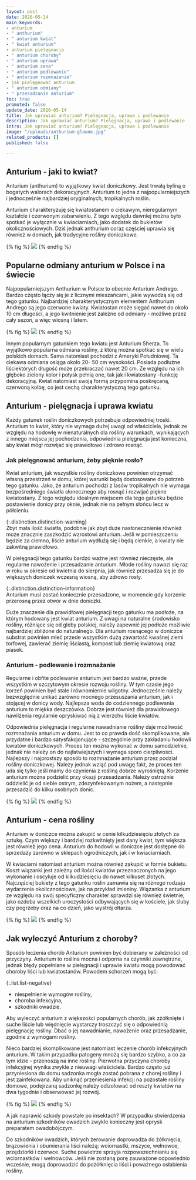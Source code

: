 ```yaml
---
layout: post
date: 2020-05-14
main_keywords:
- anturium
- " anthurium"
- " anturium kwiat"
- " kwiat anturium"
- anturium pielęgnacja
- " anturium choroby"
- " anturium uprawa"
- " anturium cena"
- " anturium podlewanie"
- " anturium rozmnażanie"
- jak pielęgnować anturium
- " anturium odmiany"
- " przesadzanie anturium"
toc: true
promoted: false
update_date: 2020-05-14
title: Jak uprawiać anturium? Pielęgnacja, uprawa i podlewanie
description: Jak uprawiać anturium? Pielęgnacja, uprawa i podlewanie
intro: Jak uprawiać anturium? Pielęgnacja, uprawa i podlewanie
image: "/uploads/anthurium-glowne.jpg"
related_products: []
published: false

---
```

## Anturium - jaki to kwiat?

Anturium (anthurium) to wyjątkowy kwiat doniczkowy. Jest trwałą byliną o bogatych walorach dekoracyjnych. Anturium to jedna z najpopularniejszych i jednocześnie najbardziej oryginalnych, tropikalnych roślin.

Anturium charakteryzuję się kwiatostanem o ciekawym, nieregularnym kształcie i czerwonym zabarwieniu. Z tego względu dawniej można było spotkać je wyłącznie w kwiaciarniach, jako dodatek do bukietów okolicznościowych. Dziś jednak anthurium coraz częściej uprawia się również w domach, jak tradycyjne rośliny doniczkowe.

{% fig %}
![](/uploads/anturium-6.jpg)
{% endfig %}

## Popularne odmiany anturium w Polsce i na świecie

Najpopularniejszym Anthurium w Polsce to obecnie Anturium Andrego. Bardzo często łączy się je z licznymi mieszańcami, jakie wywodzą się od tego gatunku. Najbardziej charakterystycznym elementem Anthurium Andrego są jego czerwone kwiaty. Kwiatostan może sięgać nawet do około 10 cm długości, a jego kwitnienie jest zależne od odmiany - możliwe przez cały sezon, a więc wiosną i latem.

{% fig %}
![](/uploads/anturium-2.jpg)
{% endfig %}

Innym popularnym gatunkiem tego kwiatu jest Anturium Sherza. To wyjątkowo popularna odmiana rośliny, z którą można spotkać się w wielu polskich domach. Sama natomiast pochodzi z Ameryki Południowej. Ta ciekawa odmiana osiąga około 20- 50 cm wysokości. Posiada podłużne liściektórych długość może przekraczać nawet 20 cm. Ze względu na ich głęboko zielony kolor i połysk pełnią one, tak jak i kwiatostany -funkcję dekoracyjną.  Kwiat natomiast swoją formą przypomina poskręcaną, czerwoną kolbę, co jest cechą charakterystyczną tego gatunku.

## Anturium - pielęgnacja i uprawa kwiatu

Każdy gatunek roślin doniczkowych potrzebuje odpowiedniej troski. Anturium to kwiat, który nie wymaga dużej uwagi od właściciela, jednak ze względu na hodowlę w nienaturalnych dla rośliny warunkach, wynikających z innego miejsca jej pochodzenia, odpowiednia pielęgnacja jest konieczna, aby kwiat mógł rozwijać się prawidłowo i zdrowo rosnąć.

### Jak pielęgnować anturium, żeby pięknie rosło?

Kwiat anturium, jak wszystkie rośliny doniczkowe powinien otrzymać własną przestrzeń w domu, której warunki będą dostosowane do  potrzeb tego gatunku. Jako, że anturium pochodzi z lasów tropikalnych nie wymaga bezpośredniego światła słonecznego aby rosnąć i rozwijać piękne kwiatostany. Z tego względu idealnym miejscem dla tego gatunku będzie postawienie donicy przy oknie, jednak nie na pełnym słońcu lecz w półcieniu.

{:.distinction.distinction-warning}  
Zbyt mała ilość światła, podobnie jak zbyt duże nasłonecznienie również może znacznie zaszkodzić wzrostowi anturium. Jeśli w pomieszczeniu będzie za ciemno, liście anturium wydłużą się i będą cienkie, a kwiaty nie zakwitną prawidłowo.

W pielęgnacji tego gatunku bardzo ważne jest również nieczęste, ale regularne nawożenie i przesadzanie anturium. Młode rośliny nawozi się raz w roku w okresie od kwietnia do sierpnia, jak również przesadza się je do większych doniczek wczesną wiosną, aby zdrowo rosły.   
  
{:.distinction.distinction-information}  
Anturium musi zostać koniecznie przesadzone, w momencie gdy korzenie przerosną przez otwór w dnie doniczki.

Duże znaczenie dla prawidłowej pielęgnacji tego gatunku ma podłoże, na którym hodowany jest kwiat anturium. Z uwagi na naturalne środowisko rośliny, różniące się od gleby polskiej, należy zapewnić jej podłoże możliwie najbardziej zbliżone do naturalnego. Dla anturium rosnącego w doniczce substrat powinien mieć przede wszystkim dużą zawartość kwaśnej ziemi torfowej, zawierać ziemię liściastą, kompost lub ziemię kwiatową oraz piasek.

### Anturium - podlewanie i rozmnażanie

Regularne i obfite podlewanie anturium jest bardzo ważne, przede wszystkim w szczytowym okresie rozwoju rośliny. W tym czasie jego korzeń powinien być stale i równomiernie wilgotny. Jednocześnie należy bezwzględnie unikać zarówno mocnego przesuszania anturium, jak i stojącej w donicy wody. Najlepsza woda do codziennego podlewania anturium to miękka deszczówka. Dobrze jest również dla prawidłowego nawilżenia regularnie opryskiwać nią z wierzchu liście kwiatów.

Odpowiednia pielęgnacja i regularne nawadnianie rośliny daje możliwość rozmnażania anturium w domu. Jest to co prawda dość skomplikowane, ale przydatne i bardzo satysfakcjonujące - szczególnie przy zakładaniu hodowli kwiatów doniczkowych. Proces ten można wykonać w domu samodzielnie, jednak nie należy on do najłatwiejszych i wymaga sporo cierpliwości. Najlepszy i najprostszy sposób to rozmnażanie anturium przez podział rośliny doniczkowej. Należy jednak wziąć pod uwagę fakt, że proces ten uda się tylko jeśli mamy do czynienia z rośliną dobrze wyrośniętą. Korzenie anturium można podzielić przy okazji przesadzania. Należy ostrożnie oddzielić je od siebie ostrym, zdezynfekowanym nożem, a następnie przesadzić do kilku osobnych donic. 

{% fig %}
![](/uploads/anturium-5.jpg)
{% endfig %}

## Anturium - cena rośliny

Anturium w doniczce można zakupić w cenie kilkudziesięciu złotych za sztukę. Czym większy i bardziej rozkwitnięty jest dany kwiat, tym większa jest również jego cena. Anturium do hodowli w doniczce jest dostępne do sprzedaży zarówno w sklepach ogrodniczych, jak i w kwiaciarniach.

W kwiaciarni natomiast anturium można również zakupić w formie bukietu. Koszt wiązanki jest zależny od ilości kwiatów przeznaczonych na jego wykonanie i oscyluje od kilkudziesięciu do nawet kilkuset złotych. Najczęściej bukiety z tego gatunku roślin zamawia się na różnego rodzaju wydarzenia okolicznościowe, jak na przykład imieniny. Wiązanka z anturium ze względu na swój specyficzny charakter sprawdzi się również świetnie, jako ozdoba wszelkich uroczystości odbywających się w kościele, jak śluby czy pogrzeby oraz na co dzień, jako wystrój ołtarza.

{% fig %}
![](/uploads/anturium-4.jpg)
{% endfig %}

## Jak wyleczyć Anturium z choroby?

Sposób leczenia chorób Anturium powinien być dobierany w zależności od przyczyny. Anturium to roślina mocna i odporna na czynniki zewnętrzne, jednak błędy popełniane w pielęgnacji i uprawie kwiatu mogą powodować choroby liści lub kwiatostanów. Powodem schorzeń mogą być:

{:.list.list-negative}

* niespełnienie wymogów rośliny,
* choroba infekcyjna,
* szkodniki owadzie.

Aby wyleczyć anturium z większości popularnych chorób, jak zżółknięte i suche liście lub więdnięcie wystarczy troszczyć się o odpowiednią pielęgnację rośliny. Dbać o jej nawadnianie, nawożenie oraz przesadzanie, zgodnie z wymogami rośliny.

Nieco bardziej skomplikowane jest natomiast leczenie chorób infekcyjnych anturium.  W takim przypadku patogeny mnożą się bardzo szybko, a co za tym idzie - przenoszą na inne rośliny. Pierwotna przyczyna choroby infekcyjnej wynika zwykle z nieuwagi właściciela. Bardzo często już przyniesiona do domu sadzonka mogła zostać pobrana z chorej rośliny i jest zainfekowana. Aby uniknąć przeniesienia infekcji na pozostałe rośliny domowe, podejrzaną sadzonkę należy odizolować od reszty kwiatów na dwa tygodnie i obserwować jej rozwój.

{% fig %}
![](/uploads/anturium-3.jpg)
{% endfig %}

A jak naprawić szkody powstałe po insektach? W przypadku stwierdzenia na anturium szkodników owadzich zwykle konieczny jest oprysk preparatem owadobójczym.

Do szkodników owadzich, których żerowanie doprowadza do żółknięcia, brązowienia i obumierania liści należą: wciornastki, mszyce,  wełnowce, przędziorki i czerwce. Suche powietrze sprzyja rozpowszechnianiu się wciornastków i wełnowców. Jeśli nie zostaną porę zauważone odpowiednio wcześnie,  mogą doprowadzić do pożółknięcia liści i poważnego osłabienia rośliny.